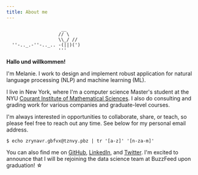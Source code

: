 ```yaml
---
title: About me
---
```


```
                    __
                   // \
                   \\_/ //
  ''-.._.-''-.._.. -(||)(')
                   '''
```

**Hallo und willkommen!**


I'm Melanie. I work to design and implement robust application for natural language processing (NLP) and machine learning (ML).

I live in New York, where I'm a computer science Master's student at the NYU [Courant Institute of Mathematical Sciences](https://cims.nyu.edu/). I also do consulting and grading work for various companies and  graduate-level courses.

I'm always interested in opportunities to collaborate, share, or teach, so please feel free to reach out any time. See below for my personal email address.

```
$ echo zrynavr.gbfvx@tznvy.pbz | tr '[a-z]' '[n-za-m]'
```

You can also find me on [GitHub](https://github.com/melanietosik), [LinkedIn](https://www.linkedin.com/in/melanietosik/), and [Twitter](https://twitter.com/meltomene). I'm excited to announce that I will be rejoining the data science team at BuzzFeed upon graduation! &#9734;&#xFE0E;
